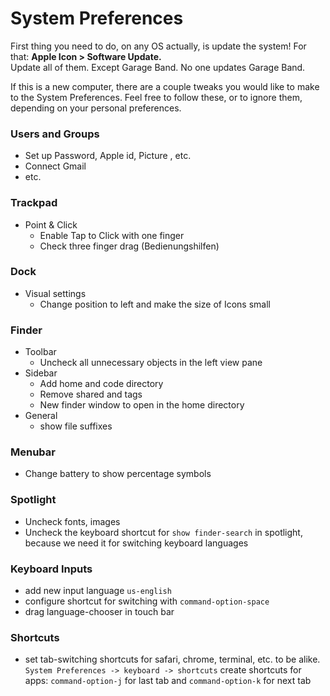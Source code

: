 # System Preferences

First thing you need to do, on any OS actually, is update the system! For that: **Apple Icon &gt; Software Update.**  
Update all of them. Except Garage Band. No one updates Garage Band.

If this is a new computer, there are a couple tweaks you would like to make to the System Preferences. Feel free to follow these, or to ignore them, depending on your personal preferences.

### Users and Groups

* Set up Password, Apple id, Picture , etc.
* Connect Gmail
* etc.

### Trackpad

* Point & Click
  * Enable Tap to Click with one finger
  * Check three finger drag \(Bedienungshilfen\)

### Dock

* Visual settings
  * Change position to left and make the size of Icons small

### Finder

* Toolbar
  * Uncheck all unnecessary objects in the left view pane
* Sidebar
  * Add home and code directory
  * Remove shared and tags
  * New finder window to open in the home directory
* General
  * show file suffixes

### Menubar

* Change battery to show percentage symbols

### Spotlight

* Uncheck fonts, images
* Uncheck the keyboard shortcut for `show finder-search` in spotlight, because we need it for switching keyboard languages

### Keyboard Inputs

* add new input language `us-english`
* configure shortcut for switching with `command-option-space`
* drag language-chooser in touch bar

### Shortcuts

* set tab-switching shortcuts for safari, chrome, terminal, etc. to be alike. `System Preferences -> keyboard -> shortcuts` create shortcuts for apps: `command-option-j` for last tab and `command-option-k` for next tab





